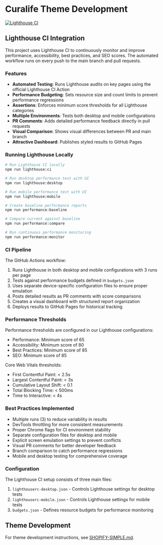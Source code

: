 # Curalife Theme Development

[![Lighthouse CI](https://github.com/curalife-app/Curalife-Theme-Dev/actions/workflows/lighthouse-ci.yml/badge.svg)](https://github.com/curalife-app/Curalife-Theme-Dev/actions/workflows/lighthouse-ci.yml)

## Lighthouse CI Integration

This project uses Lighthouse CI to continuously monitor and improve performance, accessibility, best practices, and SEO scores. The automated workflow runs on every push to the main branch and pull requests.

### Features

- **Automated Testing**: Runs Lighthouse audits on key pages using the official Lighthouse CI Action
- **Performance Budgeting**: Sets resource size and count limits to prevent performance regressions
- **Assertions**: Enforces minimum score thresholds for all Lighthouse categories
- **Multiple Environments**: Tests both desktop and mobile configurations
- **PR Comments**: Adds detailed performance feedback directly in pull requests
- **Visual Comparison**: Shows visual differences between PR and main branch
- **Attractive Dashboard**: Publishes styled results to GitHub Pages

### Running Lighthouse Locally

```bash
# Run Lighthouse CI locally
npm run lighthouse:ci

# Run desktop performance test with UI
npm run lighthouse:desktop

# Run mobile performance test with UI
npm run lighthouse:mobile

# Create baseline performance reports
npm run performance:baseline

# Compare current against baseline
npm run performance:compare

# Run continuous performance monitoring
npm run performance:monitor
```

### CI Pipeline

The GitHub Actions workflow:

1. Runs Lighthouse in both desktop and mobile configurations with 3 runs per page
2. Tests against performance budgets defined in `budgets.json`
3. Uses separate device-specific configuration files to ensure proper emulation
4. Posts detailed results as PR comments with score comparisons
5. Creates a visual dashboard with structured report organization
6. Deploys results to GitHub Pages for historical tracking

### Performance Thresholds

Performance thresholds are configured in our Lighthouse configurations:

- Performance: Minimum score of 65
- Accessibility: Minimum score of 80
- Best Practices: Minimum score of 85
- SEO: Minimum score of 85

Core Web Vitals thresholds:

- First Contentful Paint: < 2.5s
- Largest Contentful Paint: < 3s
- Cumulative Layout Shift: < 0.1
- Total Blocking Time: < 500ms
- Time to Interactive: < 4s

### Best Practices Implemented

- Multiple runs (3) to reduce variability in results
- DevTools throttling for more consistent measurements
- Proper Chrome flags for CI environment stability
- Separate configuration files for desktop and mobile
- Explicit screen emulation settings to prevent conflicts
- Visual PR comments for better developer feedback
- Branch comparison to catch performance regressions
- Mobile and desktop testing for comprehensive coverage

### Configuration

The Lighthouse CI setup consists of three main files:

1. `lighthouserc-desktop.json` - Controls Lighthouse settings for desktop tests
2. `lighthouserc-mobile.json` - Controls Lighthouse settings for mobile tests
3. `budgets.json` - Defines resource budgets for performance monitoring

## Theme Development

For theme development instructions, see [SHOPIFY-SIMPLE.md](./SHOPIFY-SIMPLE.md).
